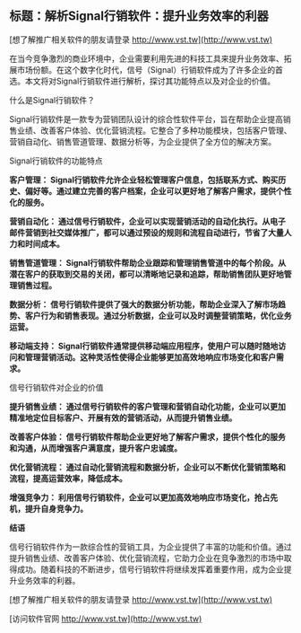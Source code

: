 ## **标题：解析Signal行销软件：提升业务效率的利器**

[想了解推广相关软件的朋友请登录 http://www.vst.tw](http://www.vst.tw)

在当今竞争激烈的商业环境中，企业需要利用先进的科技工具来提升业务效率、拓展市场份额。在这个数字化时代，信号（Signal）行销软件成为了许多企业的首选。本文将对Signal行销软件进行解析，探讨其功能特点以及对企业的价值。

什么是Signal行销软件？

Signal行销软件是一款专为营销团队设计的综合性软件平台，旨在帮助企业提高销售业绩、改善客户体验、优化营销流程。它整合了多种功能模块，包括客户管理、营销自动化、销售管道管理、数据分析等，为企业提供了全方位的解决方案。

Signal行销软件的功能特点

**客户管理： Signal行销软件允许企业轻松管理客户信息，包括联系方式、购买历史、偏好等。通过建立完善的客户档案，企业可以更好地了解客户需求，提供个性化的服务。**

**营销自动化： 通过信号行销软件，企业可以实现营销活动的自动化执行。从电子邮件营销到社交媒体推广，都可以通过预设的规则和流程自动进行，节省了大量人力和时间成本。**

**销售管道管理： Signal行销软件帮助企业跟踪和管理销售管道中的每个阶段。从潜在客户的获取到交易的关闭，都可以清晰地记录和追踪，帮助销售团队更好地管理销售过程。**

**数据分析： 信号行销软件提供了强大的数据分析功能，帮助企业深入了解市场趋势、客户行为和销售表现。通过分析数据，企业可以及时调整营销策略，优化业务运营。**

**移动端支持： Signal行销软件通常提供移动端应用程序，使用户可以随时随地访问和管理营销活动。这种灵活性使得企业能够更加高效地响应市场变化和客户需求。**

信号行销软件对企业的价值

**提升销售业绩： 通过信号行销软件的客户管理和营销自动化功能，企业可以更加精准地定位目标客户、开展有效的营销活动，从而提升销售业绩。**

**改善客户体验： 信号行销软件帮助企业更好地了解客户需求，提供个性化的服务和沟通，从而增强客户满意度，提升客户忠诚度。**

**优化营销流程： 通过自动化营销流程和数据分析，企业可以不断优化营销策略和流程，提高运营效率，降低成本。**

**增强竞争力： 利用信号行销软件，企业可以更加高效地响应市场变化，抢占先机，提升自身竞争力。**

**结语**

信号行销软件作为一款综合性的营销工具，为企业提供了丰富的功能和价值。通过提升销售业绩、改善客户体验、优化营销流程，它助力企业在竞争激烈的市场中取得成功。随着科技的不断进步，信号行销软件将继续发挥着重要作用，成为企业提升业务效率的利器。

[想了解推广相关软件的朋友请登录 http://www.vst.tw](http://www.vst.tw)


[访问软件官网 http://www.vst.tw](http://www.vst.tw)
